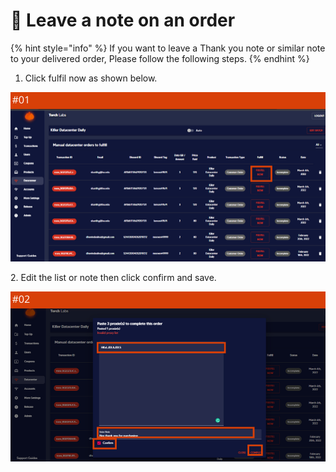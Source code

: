 # 💌 Leave a note on an order

{% hint style="info" %}
If you want to leave a Thank you note or similar note to your delivered order, Please follow the following steps.
{% endhint %}

1. Click fulfil now as shown below.

![](<../.gitbook/assets/1 (63) (5).png>)

2\. Edit the list or note then click confirm and save.

![](<../.gitbook/assets/1 (62) (5).png>)

